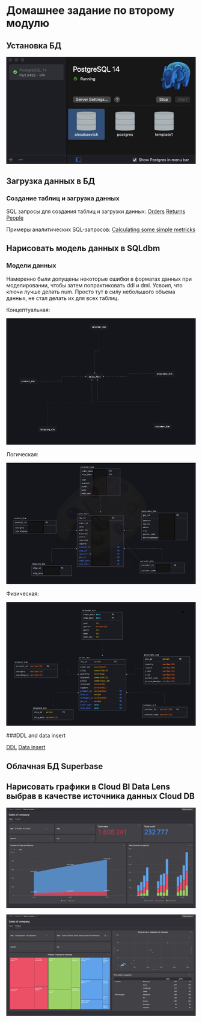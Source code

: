 # Домашнее задание по второму модулю

## Установка БД

![img](https://github.com/lixikon2/DE-101/blob/main/Module2/PosgreSQL_installation.png)

## Загрузка данных в БД
### Создание таблиц и загрузка данных
SQL запросы для создания таблиц и загрузки данных:
[Orders](https://github.com/lixikon2/DE-101/blob/main/Module2/orders_creating.sql)
[Returns](https://github.com/lixikon2/DE-101/blob/main/Module2/returns_creating.sql)
[People](https://github.com/lixikon2/DE-101/blob/main/Module2/people_creating.sql)

Примеры аналитических SQL-запросов:
[Calculating some simple metricks](https://github.com/lixikon2/DE-101/blob/main/Module2/calculating_metricks.sql)

## Нарисовать модель данных в SQLdbm
### Модели данных
Намеренно были допущены некоторые ошибки в форматах данных при моделировании, чтобы затем попрактиковать ddl и dml.
Усвоил, что ключи лучше делать num. Просто тут в силу небольшого объема данных, не стал делать их для всех таблиц. 

Концептуальная:

![img](https://github.com/lixikon2/DE-101/blob/main/Module2/conceptual_model.png)

Логическая:

![img](https://github.com/lixikon2/DE-101/blob/main/Module2/logical_model.png)

Физическая:

![img](https://github.com/lixikon2/DE-101/blob/main/Module2/physical%20data%20model.png)

###DDL and data insert

[DDL](https://github.com/lixikon2/DE-101/blob/main/Module2/DDL_Kimball.sql)
[Data insert](https://github.com/lixikon2/DE-101/blob/main/Module2/Insert.sql)

## Облачная БД Superbase



## Нарисовать графики в Cloud BI Data Lens выбрав в качестве источника данных Cloud DB

![img](https://github.com/lixikon2/DE-101/blob/main/Module2/DataLens_1.png)

![img](https://github.com/lixikon2/DE-101/blob/main/Module2/DataLens_2.png)

